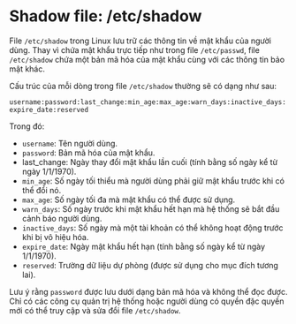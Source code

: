 # Shadow file: /etc/shadow
File `/etc/shadow` trong Linux lưu trữ các thông tin về mật khẩu của người dùng. Thay vì chứa mật khẩu trực tiếp như trong file `/etc/passwd`, file `/etc/shadow` chứa một bản mã hóa của mật khẩu cùng với các thông tin bảo mật khác.

Cấu trúc của mỗi dòng trong file `/etc/shadow` thường sẽ có dạng như sau:

`username:password:last_change:min_age:max_age:warn_days:inactive_days:expire_date:reserved`

Trong đó:

- `username`: Tên người dùng.
- `password`: Bản mã hóa của mật khẩu.
- last_change: Ngày thay đổi mật khẩu lần cuối (tính bằng số ngày kể từ ngày 1/1/1970).
- `min_age`: Số ngày tối thiểu mà người dùng phải giữ mật khẩu trước khi có thể đổi nó.
- `max_age`: Số ngày tối đa mà mật khẩu có thể được sử dụng.
- `warn_days`: Số ngày trước khi mật khẩu hết hạn mà hệ thống sẽ bắt đầu cảnh báo người dùng.
- `inactive_days`: Số ngày mà một tài khoản có thể không hoạt động trước khi bị vô hiệu hóa.
- `expire_date`: Ngày mật khẩu hết hạn (tính bằng số ngày kể từ ngày 1/1/1970).
- `reserved`: Trường dữ liệu dự phòng (được sử dụng cho mục đích tương lai).

Lưu ý rằng `password` được lưu dưới dạng bản mã hóa và không thể đọc được. Chỉ có các công cụ quản trị hệ thống hoặc người dùng có quyền đặc quyền mới có thể truy cập và sửa đổi file `/etc/shadow`.






